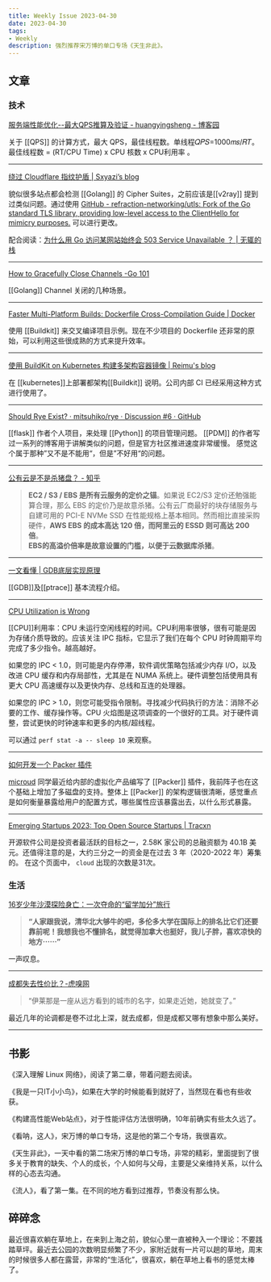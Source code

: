 ```yaml
---
title: Weekly Issue 2023-04-30
date: 2023-04-30
tags:
- Weekly
description: 强烈推荐宋万博的单口专场《天生非此》。
---
```



## 文章

### 技术


[服务端性能优化--最大QPS推算及验证 - huangyingsheng - 博客园](https://www.cnblogs.com/huangyingsheng/p/13744422.html)

关于 [[QPS]] 的计算方式，最大 QPS，最佳线程数。单线程𝑄𝑃𝑆=1000𝑚𝑠/𝑅𝑇。最佳线程数 = (RT/CPU Time) x CPU 核数 x CPU利用率 。

---


[绕过 Cloudflare 指纹护盾 | Sxyazi’s blog](https://sxyz.blog/bypass-cloudflare-shield/)

貌似很多站点都会检测 [[Golang]] 的 Cipher Suites，之前应该是[[v2ray]] 提到过类似问题。通过使用 [GitHub - refraction-networking/utls: Fork of the Go standard TLS library, providing low-level access to the ClientHello for mimicry purposes.](https://github.com/refraction-networking/utls) 可以进行更改。

配合阅读：[为什么用 Go 访问某网站始终会 503 Service Unavailable ？ | 无辄的栈](https://www.zackwu.com/posts/2021-03-14-why-i-always-get-503-with-golang/)

---

[How to Gracefully Close Channels -Go 101](https://go101.org/article/channel-closing.html)

[[Golang]] Channel 关闭的几种场景。

---

[Faster Multi-Platform Builds: Dockerfile Cross-Compilation Guide | Docker](https://www.docker.com/blog/faster-multi-platform-builds-dockerfile-cross-compilation-guide/)

使用 [[Buildkit]] 来交叉编译项目示例。现在不少项目的 Dockerfile 还非常的原始，可以利用这些很成熟的方式来提升效率。

---
[使用 BuildKit on Kubernetes 构建多架构容器镜像 | Reimu's blog](https://blog.k8s.li/buildkit-on-kubernetes.html)

在 [[kubernetes]]上部署都架构[[Buildkit]] 说明。公司内部 CI 已经采用这种方式进行使用了。

---

[Should Rye Exist? · mitsuhiko/rye · Discussion #6 · GitHub](https://github.com/mitsuhiko/rye/discussions/6)

[[flask]] 作者个人项目，来处理 [[Python]] 的项目管理问题。 [[PDM]] 的作者写过一系列的博客用于讲解类似的问题，但是官方社区推进速度非常缓慢。
感觉这个属于那种”又不是不能用“，但是”不好用“的问题。

---

[公有云是不是杀猪盘？ - 知乎](https://zhuanlan.zhihu.com/p/614071210)

> **EC2 / S3 / EBS 是所有云服务的定价之锚**。如果说 EC2/S3 定价还勉强能算合理，那么 EBS 的定价乃是故意杀猪。公有云厂商最好的块存储服务与自建可用的 PCI-E NVMe SSD 在性能规格上基本相同。然而相比直接采购硬件，**AWS EBS 的成本高达 120 倍，而阿里云的 ESSD 则可高达 200 倍**。  
> **EBS的高溢价倍率是故意设置的门槛，以便于云数据库杀猪**。  

---

[一文看懂 | GDB底层实现原理](https://mp.weixin.qq.com/s?__biz=MzA3NzYzODg1OA==&mid=2648465474&idx=2&sn=52dfd43e8f376e1ff16b2f81c3c002a7&scene=21#wechat_redirect)

[[GDB]]及[[ptrace]] 基本流程介绍。

---


[CPU Utilization is Wrong](https://www.brendangregg.com/blog/2017-05-09/cpu-utilization-is-wrong.html)

[[CPU]]利用率：CPU 未运行空闲线程的时间。CPU利用率很够，很有可能是因为存储介质导致的。应该关注 IPC 指标，它显示了我们在每个 CPU 时钟周期平均完成了多少指令。越高越好。

如果您的 IPC < 1.0，则可能是内存停滞，软件调优策略包括减少内存 I/O，以及改进 CPU 缓存和内存局部性，尤其是在 NUMA 系统上。硬件调整包括使用具有更大 CPU 高速缓存以及更快内存、总线和互连的处理器。

如果您的 IPC > 1.0，则您可能受指令限制。寻找减少代码执行的方法：消除不必要的工作、缓存操作等。CPU 火焰图是这项调查的一个很好的工具。对于硬件调整，尝试更快的时钟速率和更多的内核/超线程。

可以通过 `perf stat -a -- sleep 10` 来观察。

---


[如何开发一个 Packer 插件](https://xknow.net/how-to-write-packer-plugin/)

[microud](https://github.com/microud) 同学最近给内部的虚拟化产品编写了 [[Packer]] 插件，我前阵子也在这个基础上增加了多磁盘的支持。整体上 [[Packer]] 的架构逻辑很清晰，感觉重点是如何衡量暴露给用户的配置方式，哪些属性应该暴露出去，以什么形式暴露。

---

[Emerging Startups 2023: Top Open Source Startups | Tracxn](https://tracxn.com/d/emerging-startups/top-open-source-startups-2023)

开源软件公司是投资者最活跃的目标之一，2.58K 家公司的总融资额为 40.1B 美元。还值得注意的是，大约三分之一的资金是在过去 3 年（2020-2022 年）筹集的。
在这个页面中， `cloud` 出现的次数是31次。


### 生活

[16岁少年沙漠探险身亡：一次夺命的“留学加分”旅行](https://mp.weixin.qq.com/s/wkYXe8kkZwxCDXNBJjoztQ)

> **“人家跟我说，清华北大够牛的吧，多伦多大学在国际上的排名比它们还要靠前呢！我想我也不懂排名，就觉得加拿大也挺好，我儿子胖，喜欢凉快的地方⋯⋯”**  

一声叹息。

---

[成都失去性价比？-虎嗅网](https://www.huxiu.com/article/1299511.html)

> “伊莱那是一座从远方看到的城市的名字，如果走近她，她就变了。”  

最近几年的论调都是卷不过北上深，就去成都，但是成都又哪有想象中那么美好。

---

## 书影

《深入理解 Linux 网络》，阅读了第二章，带着问题去阅读。

《我是一只IT小小鸟》，如果在大学的时候能看到就好了，当然现在看也有些收获。

《构建高性能Web站点》，对于性能评估方法很明确，10年前确实有些太久远了。

《看呐，这人》，宋万博的单口专场，这是他的第二个专场，我很喜欢。

《天生非此》，一天中看的第二场宋万博的单口专场，非常的精彩，里面提到了很多关于教育的缺失、个人的成长，个人如何与父母，主要是父亲维持关系，以什么样的心态去沟通。

《流人》，看了第一集。在不同的地方看到过推荐，节奏没有那么快。

## 碎碎念

最近很喜欢躺在草地上，在来到上海之前，貌似心里一直被种入一个理论：不要践踏草坪。最近去公园的次数明显频繁了不少，家附近就有一片可以趟的草地，周末的时候很多人都在露营，非常的“生活化”，很喜欢，躺在草地上看书的感觉太棒了。
